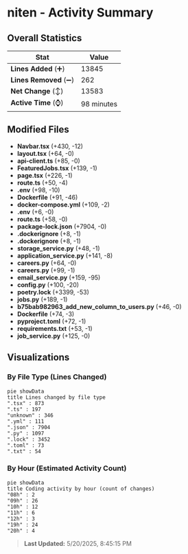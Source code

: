 # niten - Activity Summary 

## Overall Statistics

| Stat                   | Value                                                             |
| ---------------------- | ----------------------------------------------------------------- |
| **Lines Added** (➕)   | 13845                                          |
| **Lines Removed** (➖) | 262                                        |
| **Net Change** (↕)    | 13583                |
| **Active Time** (⌚)   | 98 minutes |


## Modified Files
- **Navbar.tsx** (+430, -12)
- **layout.tsx** (+64, -0)
- **api-client.ts** (+85, -0)
- **FeaturedJobs.tsx** (+139, -1)
- **page.tsx** (+226, -1)
- **route.ts** (+50, -4)
- **.env** (+98, -10)
- **Dockerfile** (+91, -46)
- **docker-compose.yml** (+109, -2)
- **.env** (+6, -0)
- **route.ts** (+58, -0)
- **package-lock.json** (+7904, -0)
- **.dockerignore** (+8, -1)
- **.dockerignore** (+8, -1)
- **storage_service.py** (+48, -1)
- **application_service.py** (+141, -8)
- **careers.py** (+64, -0)
- **careers.py** (+99, -1)
- **email_service.py** (+159, -95)
- **config.py** (+100, -20)
- **poetry.lock** (+3399, -53)
- **jobs.py** (+189, -1)
- **b75bab982963_add_new_column_to_users.py** (+46, -0)
- **Dockerfile** (+74, -3)
- **pyproject.toml** (+72, -1)
- **requirements.txt** (+53, -1)
- **job_service.py** (+125, -0)

## Visualizations

### By File Type (Lines Changed)

```mermaid
pie showData
title Lines changed by file type
".tsx" : 873
".ts" : 197
"unknown" : 346
".yml" : 111
".json" : 7904
".py" : 1097
".lock" : 3452
".toml" : 73
".txt" : 54
```

### By Hour (Estimated Activity Count)

```mermaid
pie showData
title Coding activity by hour (count of changes)
"08h" : 2
"09h" : 26
"10h" : 12
"11h" : 6
"12h" : 3
"19h" : 24
"20h" : 4
```


> **Last Updated:** 5/20/2025, 8:45:15 PM